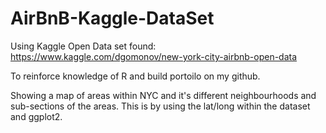 # AirBnB-Kaggle-DataSet

Using Kaggle Open Data set found:
https://www.kaggle.com/dgomonov/new-york-city-airbnb-open-data

To reinforce knowledge of R and build portoilo on my github. 

Showing a map of areas within NYC and it's different neighbourhoods and sub-sections of the areas. This is by using the lat/long within the dataset and ggplot2. 